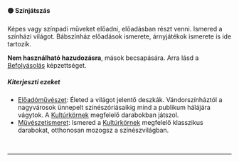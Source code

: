 #### 🟡 Színjátszás

Képes vagy színpadi műveket előadni, előadásban részt venni. Ismered a színházi világot. Bábszínház előadások ismerete, árnyjátékok ismerete is ide tartozik.

**Nem használható hazudozásra**, mások becsapására. Arra lásd a [Befolyásolás](../kepzettsegek.primer.altalanos/befolyasolas.md) képzettséget.

##### Kiterjeszti ezeket

- [Előadóművészet](../kepzettsegek.szekunder/eloadomuveszet.md): Életed a világot jelentő deszkák. Vándorszínháztól a nagyvárosok ünnepelt színészóriásaikig mind a publikum hálájára vágytok. A [Kultúrkörnek](../hatterek.kiemelt/kulturkor.md) megfelelő darabokban játszol.
- [Művészetismeret](../kepzettsegek.szekunder/muveszetismeret.md): Ismered a [Kultúrkörnek](../hatterek.kiemelt/kulturkor.md) megfelelő klasszikus darabokat, otthonosan mozogsz a színészvilágban.

<br />

---
